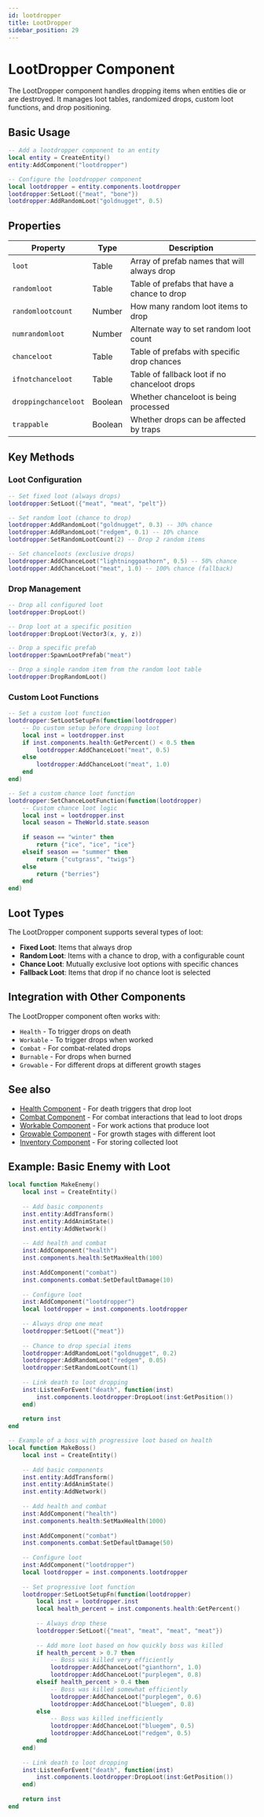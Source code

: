 ```yaml
---
id: lootdropper
title: LootDropper
sidebar_position: 29
---
```


# LootDropper Component

The LootDropper component handles dropping items when entities die or are destroyed. It manages loot tables, randomized drops, custom loot functions, and drop positioning.

## Basic Usage

```lua
-- Add a lootdropper component to an entity
local entity = CreateEntity()
entity:AddComponent("lootdropper")

-- Configure the lootdropper component
local lootdropper = entity.components.lootdropper
lootdropper:SetLoot({"meat", "bone"})
lootdropper:AddRandomLoot("goldnugget", 0.5)
```

## Properties

| Property | Type | Description |
|----------|------|-------------|
| `loot` | Table | Array of prefab names that will always drop |
| `randomloot` | Table | Table of prefabs that have a chance to drop |
| `randomlootcount` | Number | How many random loot items to drop |
| `numrandomloot` | Number | Alternate way to set random loot count |
| `chanceloot` | Table | Table of prefabs with specific drop chances |
| `ifnotchanceloot` | Table | Table of fallback loot if no chanceloot drops |
| `droppingchanceloot` | Boolean | Whether chanceloot is being processed |
| `trappable` | Boolean | Whether drops can be affected by traps |

## Key Methods

### Loot Configuration

```lua
-- Set fixed loot (always drops)
lootdropper:SetLoot({"meat", "meat", "pelt"})

-- Set random loot (chance to drop)
lootdropper:AddRandomLoot("goldnugget", 0.3) -- 30% chance
lootdropper:AddRandomLoot("redgem", 0.1) -- 10% chance
lootdropper:SetRandomLootCount(2) -- Drop 2 random items

-- Set chanceloots (exclusive drops)
lootdropper:AddChanceLoot("lightninggoathorn", 0.5) -- 50% chance
lootdropper:AddChanceLoot("meat", 1.0) -- 100% chance (fallback)
```

### Drop Management

```lua
-- Drop all configured loot
lootdropper:DropLoot()

-- Drop loot at a specific position
lootdropper:DropLoot(Vector3(x, y, z))

-- Drop a specific prefab
lootdropper:SpawnLootPrefab("meat")

-- Drop a single random item from the random loot table
lootdropper:DropRandomLoot()
```

### Custom Loot Functions

```lua
-- Set a custom loot function
lootdropper:SetLootSetupFn(function(lootdropper)
    -- Do custom setup before dropping loot
    local inst = lootdropper.inst
    if inst.components.health:GetPercent() < 0.5 then
        lootdropper:AddChanceLoot("meat", 0.5)
    else
        lootdropper:AddChanceLoot("meat", 1.0)
    end
end)

-- Set a custom chance loot function
lootdropper:SetChanceLootFunction(function(lootdropper)
    -- Custom chance loot logic
    local inst = lootdropper.inst
    local season = TheWorld.state.season
    
    if season == "winter" then
        return {"ice", "ice", "ice"}
    elseif season == "summer" then
        return {"cutgrass", "twigs"}
    else
        return {"berries"}
    end
end)
```

## Loot Types

The LootDropper component supports several types of loot:

- **Fixed Loot**: Items that always drop
- **Random Loot**: Items with a chance to drop, with a configurable count
- **Chance Loot**: Mutually exclusive loot options with specific chances
- **Fallback Loot**: Items that drop if no chance loot is selected

## Integration with Other Components

The LootDropper component often works with:

- `Health` - To trigger drops on death
- `Workable` - To trigger drops when worked
- `Combat` - For combat-related drops
- `Burnable` - For drops when burned
- `Growable` - For different drops at different growth stages

## See also

- [Health Component](health.md) - For death triggers that drop loot
- [Combat Component](combat.md) - For combat interactions that lead to loot drops
- [Workable Component](workable.md) - For work actions that produce loot
- [Growable Component](growable.md) - For growth stages with different loot
- [Inventory Component](inventory.md) - For storing collected loot

## Example: Basic Enemy with Loot

```lua
local function MakeEnemy()
    local inst = CreateEntity()
    
    -- Add basic components
    inst.entity:AddTransform()
    inst.entity:AddAnimState()
    inst.entity:AddNetwork()
    
    -- Add health and combat
    inst:AddComponent("health")
    inst.components.health:SetMaxHealth(100)
    
    inst:AddComponent("combat")
    inst.components.combat:SetDefaultDamage(10)
    
    -- Configure loot
    inst:AddComponent("lootdropper")
    local lootdropper = inst.components.lootdropper
    
    -- Always drop one meat
    lootdropper:SetLoot({"meat"})
    
    -- Chance to drop special items
    lootdropper:AddRandomLoot("goldnugget", 0.2)
    lootdropper:AddRandomLoot("redgem", 0.05)
    lootdropper:SetRandomLootCount(1)
    
    -- Link death to loot dropping
    inst:ListenForEvent("death", function(inst)
        inst.components.lootdropper:DropLoot(inst:GetPosition())
    end)
    
    return inst
end

-- Example of a boss with progressive loot based on health
local function MakeBoss()
    local inst = CreateEntity()
    
    -- Add basic components
    inst.entity:AddTransform()
    inst.entity:AddAnimState()
    inst.entity:AddNetwork()
    
    -- Add health and combat
    inst:AddComponent("health")
    inst.components.health:SetMaxHealth(1000)
    
    inst:AddComponent("combat")
    inst.components.combat:SetDefaultDamage(50)
    
    -- Configure loot
    inst:AddComponent("lootdropper")
    local lootdropper = inst.components.lootdropper
    
    -- Set progressive loot function
    lootdropper:SetLootSetupFn(function(lootdropper)
        local inst = lootdropper.inst
        local health_percent = inst.components.health:GetPercent()
        
        -- Always drop these
        lootdropper:SetLoot({"meat", "meat", "meat", "meat"})
        
        -- Add more loot based on how quickly boss was killed
        if health_percent > 0.7 then
            -- Boss was killed very efficiently
            lootdropper:AddChanceLoot("gianthorn", 1.0)
            lootdropper:AddChanceLoot("purplegem", 0.8)
        elseif health_percent > 0.4 then
            -- Boss was killed somewhat efficiently
            lootdropper:AddChanceLoot("purplegem", 0.6)
            lootdropper:AddChanceLoot("bluegem", 0.8)
        else
            -- Boss was killed inefficiently
            lootdropper:AddChanceLoot("bluegem", 0.5)
            lootdropper:AddChanceLoot("redgem", 0.5)
        end
    end)
    
    -- Link death to loot dropping
    inst:ListenForEvent("death", function(inst)
        inst.components.lootdropper:DropLoot(inst:GetPosition())
    end)
    
    return inst
end
``` 